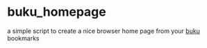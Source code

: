 # buku_homepage

a simple script to create a nice browser home page from your [buku](https://github.com/jarun/buku) bookmarks 
